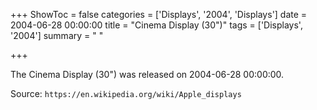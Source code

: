 +++
ShowToc = false
categories = ['Displays', '2004', 'Displays']
date = 2004-06-28 00:00:00
title = "Cinema Display (30\")"
tags = ['Displays', '2004']
summary = " "

+++

The Cinema Display (30") was released on 2004-06-28 00:00:00.

Source: `https://en.wikipedia.org/wiki/Apple_displays`
